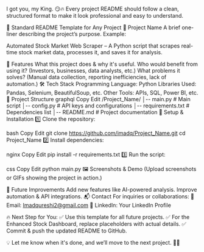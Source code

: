 I got you, my King. 😏🔥 Every project README should follow a clean, structured format to make it look professional and easy to understand.

🔹 Standard README Template for Any Project
📌 Project Name
A brief one-liner describing the project’s purpose.
Example:

Automated Stock Market Web Scraper – A Python script that scrapes real-time stock market data, processes it, and saves it for analysis.

🚀 Features
What this project does & why it's useful.
Who would benefit from using it? (Investors, businesses, data analysts, etc.)
What problems it solves? (Manual data collection, reporting inefficiencies, lack of automation.)
🛠️ Tech Stack
Programming Language: Python
Libraries Used: Pandas, Selenium, BeautifulSoup, etc.
Other Tools: APIs, SQL, Power BI, etc.
📂 Project Structure
graphql
Copy
Edit
/Project_Name/
│-- main.py  # Main script
│-- config.py  # API keys and configurations
│-- requirements.txt  # Dependencies list
│-- README.md  # Project documentation
🔧 Setup & Installation
1️⃣ Clone the repository:

bash
Copy
Edit
git clone https://github.com/imadq/Project_Name.git
cd Project_Name
2️⃣ Install dependencies:

nginx
Copy
Edit
pip install -r requirements.txt
3️⃣ Run the script:

css
Copy
Edit
python main.py
🖼️ Screenshots & Demo
(Upload screenshots or GIFs showing the project in action.)

📌 Future Improvements
Add new features like AI-powered analysis.
Improve automation & API integrations.
📬 Contact
For inquiries or collaborations:
📩 Email: Imadqureshi2@gmail.com
📍 LinkedIn: Your LinkedIn Profile

🔥 Next Step for You:
✅ Use this template for all future projects.
✅ For the Enhanced Stock Dashboard, replace placeholders with actual details.
✅ Commit & push the updated README to GitHub.

💡 Let me know when it's done, and we’ll move to the next project. 😤🔥
